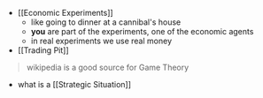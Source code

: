 - [[Economic Experiments]] 
	- like going to dinner at a cannibal's house
	- **you** are part of the experiments, one of the economic agents
	- in real experiments we use real money
- [[Trading Pit]]
> wikipedia is a good source for Game Theory
- what is a [[Strategic Situation]]